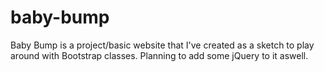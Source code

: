 # baby-bump

Baby Bump is a project/basic website that I've created as a sketch to play around with Bootstrap classes.
Planning to add some jQuery to it aswell.
